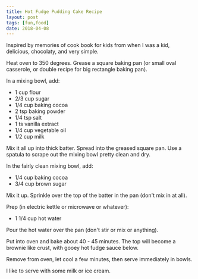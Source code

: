 ```yaml
---
title: Hot Fudge Pudding Cake Recipe
layout: post
tags: [fun,food]
date: 2018-04-08
---
```


Inspired by memories of cook book for kids from when I was a kid, 
delicious, chocolaty, and very simple.

Heat oven to 350 degrees.
Grease a square baking pan (or small oval casserole, or double recipe for big rectangle baking pan). 

In a mixing bowl, add:

- 1 cup flour
- 2/3 cup sugar
- 1/4 cup baking cocoa
- 2 tsp baking powder
- 1/4 tsp salt
- 1 ts vanilla extract
- 1/4 cup vegetable oil 
- 1/2 cup milk

Mix it all up into thick batter. 
Spread into the greased square pan.
Use a spatula to scrape out the mixing bowl pretty clean and dry.

In the fairly clean mixing bowl, add:

- 1/4 cup baking cocoa
- 3/4 cup brown sugar

Mix it up.
Sprinkle over the top of the batter in the pan (don't mix in at all).

Prep (in electric kettle or microwave or whatever):

- 1 1/4 cup hot water

Pour the hot water over the pan (don't stir or mix or anything). 

Put into oven and bake about 40 - 45 minutes.
The top will become a brownie like crust, with gooey hot fudge sauce below.

Remove from oven, let cool a few minutes, then serve immediately in bowls. 

I like to serve with some milk or ice cream.
